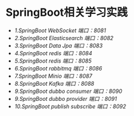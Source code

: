 # SpringBoot相关学习实践
* *1.SpringBoot WebSocket 端口：8081*
* *2.SpringBoot Elasticsearch 端口：8082*
* *3.SpringBoot Data Jpa 端口：8083*
* *4.SpringBoot redis 端口：8084*
* *5.SpringBoot redis 端口：8085*
* *6.SpringBoot rabbitmq 端口：8086*
* *7.SpringBoot Minio 端口：8087*
* *8.SpringBoot Kafka 端口：8088*
* *9.SpringBoot dubbo consumer 端口：8090*
* *9.SpringBoot dubbo provider 端口：8091*
* *10.SpringBoot publish subscribe 端口：8092*
